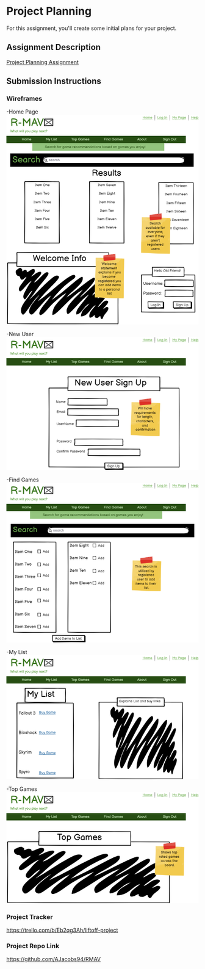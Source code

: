 # Project Planning
For this assignment, you'll create some initial plans for your project.

## Assignment Description
[Project Planning Assignment](https://education.launchcode.org/liftoff/modules/assignments/project-planning)

## Submission Instructions

### Wireframes
-Home Page ![Home page Wireframe](https://github.com/AJacobs94/liftoff-assignments/blob/master/P3-Project_Planning/Home%20Page%20.png?raw=true)

-New User ![New User  Wireframe](https://github.com/AJacobs94/liftoff-assignments/blob/master/P3-Project_Planning/New%20User.png?raw=true)

-Find Games ![Search Games Wireframe](https://github.com/AJacobs94/liftoff-assignments/blob/master/P3-Project_Planning/Find%20Games.png?raw=true)

-My List ![User Personal List Wireframe](https://github.com/AJacobs94/liftoff-assignments/blob/master/P3-Project_Planning/My%20List.png?raw=true)

-Top Games ![Top Rated Games Wireframe](https://github.com/AJacobs94/liftoff-assignments/blob/master/P3-Project_Planning/Top%20Games.png?raw=true)

### Project Tracker
https://trello.com/b/Eb2qg3Ah/liftoff-project

### Project Repo Link

https://github.com/AJacobs94/RMAV
